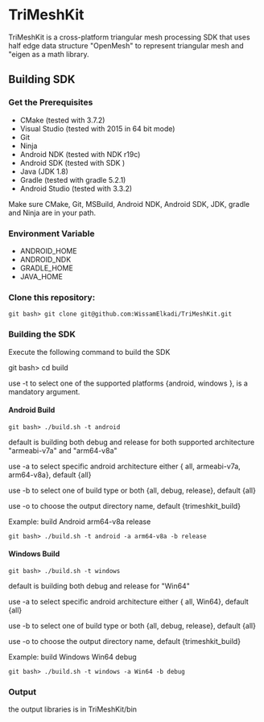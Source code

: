 # TriMeshKit
TriMeshKit is a cross-platform triangular mesh processing SDK that uses half edge data structure "OpenMesh" to represent triangular mesh and "eigen as a math library.


## Building SDK
### Get the Prerequisites
* CMake (tested with 3.7.2)
* Visual Studio (tested with 2015 in 64 bit mode)
* Git
* Ninja
* Android NDK (tested with NDK r19c)
* Android SDK (tested with SDK )
* Java (JDK 1.8)
* Gradle (tested with gradle 5.2.1)
* Android Studio (tested with 3.3.2)

Make sure CMake, Git, MSBuild, Android NDK, Android SDK, JDK, gradle  and Ninja are in your path.

### Environment Variable
* ANDROID_HOME
* ANDROID_NDK
* GRADLE_HOME
* JAVA_HOME

### Clone this repository:
    git bash> git clone git@github.com:WissamElkadi/TriMeshKit.git

### Building the SDK
Execute the following command to build the SDK

git bash> cd build

use -t to select one of the supported platforms {android, windows }, is a mandatory argument.

#### Android Build

    git bash> ./build.sh -t android

default is building both debug and release for both supported architecture "armeabi-v7a" and "arm64-v8a"

use -a to select specific android architecture either { all, armeabi-v7a, arm64-v8a}, default {all}

use -b to select one of build type or both {all, debug, release}, default {all}

use -o  to choose the output directory name, default {trimeshkit_build}

Example:
build Android arm64-v8a release

    git bash> ./build.sh -t android -a arm64-v8a -b release

#### Windows Build

    git bash> ./build.sh -t windows

default is building both debug and release for "Win64"

use -a to select specific android architecture either { all, Win64}, default {all}

use -b to select one of build type or both {all, debug, release}, default {all}

use -o  to choose the output directory name, default {trimeshkit_build}

Example:
build Windows Win64 debug

    git bash> ./build.sh -t windows -a Win64 -b debug


### Output
the output libraries is in TriMeshKit/bin
